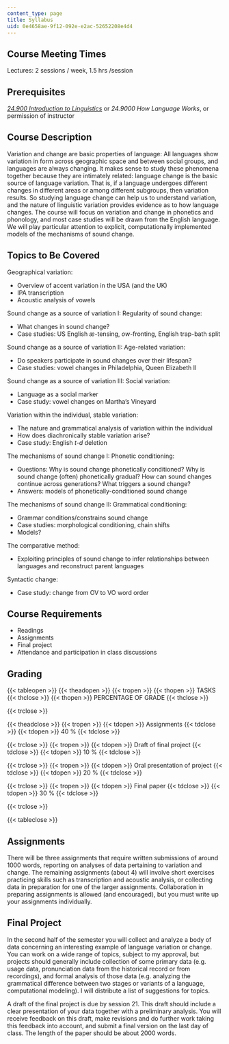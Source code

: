 ```yaml
---
content_type: page
title: Syllabus
uid: 0e4658ae-9f12-092e-e2ac-52652208e4d4
---
```


Course Meeting Times
--------------------

Lectures: 2 sessions / week, 1.5 hrs /session

Prerequisites
-------------

[_24.900 Introduction to Linguistics_](/courses/24-900-introduction-to-linguistics-fall-2012/) or _24.9000 How Language Works_, or permission of instructor

Course Description
------------------

Variation and change are basic properties of language: All languages show variation in form across geographic space and between social groups, and languages are always changing. It makes sense to study these phenomena together because they are intimately related: language change is the basic source of language variation. That is, if a language undergoes different changes in different areas or among different subgroups, then variation results. So studying language change can help us to understand variation, and the nature of linguistic variation provides evidence as to how language changes. The course will focus on variation and change in phonetics and phonology, and most case studies will be drawn from the English language. We will play particular attention to explicit, computationally implemented models of the mechanisms of sound change.

Topics to Be Covered
--------------------

Geographical variation:

*   Overview of accent variation in the USA (and the UK)
*   IPA transcription
*   Acoustic analysis of vowels

Sound change as a source of variation I: Regularity of sound change:

*   What changes in sound change?
*   Case studies: US English _æ_\-tensing, _ow_\-fronting, English trap-bath split

Sound change as a source of variation II: Age-related variation:

*   Do speakers participate in sound changes over their lifespan?
*   Case studies: vowel changes in Philadelphia, Queen Elizabeth II

Sound change as a source of variation III: Social variation:

*   Language as a social marker
*   Case study: vowel changes on Martha’s Vineyard

Variation within the individual, stable variation:

*   The nature and grammatical analysis of variation within the individual
*   How does diachronically stable variation arise?
*   Case study: English _t-d_ deletion

The mechanisms of sound change I: Phonetic conditioning:

*   Questions: Why is sound change phonetically conditioned? Why is sound change (often) phonetically gradual? How can sound changes continue across generations? What triggers a sound change?
*   Answers: models of phonetically-conditioned sound change

The mechanisms of sound change II: Grammatical conditioning:

*   Grammar conditions/constrains sound change
*   Case studies: morphological conditioning, chain shifts
*   Models?

The comparative method:

*   Exploiting principles of sound change to infer relationships between languages and reconstruct parent languages

Syntactic change:

*   Case study: change from OV to VO word order

Course Requirements
-------------------

*   Readings
*   Assignments
*   Final project
*   Attendance and participation in class discussions

Grading
-------

{{< tableopen >}}
{{< theadopen >}}
{{< tropen >}}
{{< thopen >}}
TASKS
{{< thclose >}}
{{< thopen >}}
PERCENTAGE OF GRADE
{{< thclose >}}

{{< trclose >}}

{{< theadclose >}}
{{< tropen >}}
{{< tdopen >}}
Assignments
{{< tdclose >}}
{{< tdopen >}}
40 %
{{< tdclose >}}

{{< trclose >}}
{{< tropen >}}
{{< tdopen >}}
Draft of final project
{{< tdclose >}}
{{< tdopen >}}
10 %
{{< tdclose >}}

{{< trclose >}}
{{< tropen >}}
{{< tdopen >}}
Oral presentation of project
{{< tdclose >}}
{{< tdopen >}}
20 %
{{< tdclose >}}

{{< trclose >}}
{{< tropen >}}
{{< tdopen >}}
Final paper
{{< tdclose >}}
{{< tdopen >}}
30 %
{{< tdclose >}}

{{< trclose >}}

{{< tableclose >}}

Assignments
-----------

There will be three assignments that require written submissions of around 1000 words, reporting on analyses of data pertaining to variation and change. The remaining assignments (about 4) will involve short exercises practicing skills such as transcription and acoustic analysis, or collecting data in preparation for one of the larger assignments. Collaboration in preparing assignments is allowed (and encouraged), but you must write up your assignments individually.

Final Project
-------------

In the second half of the semester you will collect and analyze a body of data concerning an interesting example of language variation or change. You can work on a wide range of topics, subject to my approval, but projects should generally include collection of some primary data (e.g. usage data, pronunciation data from the historical record or from recordings), and formal analysis of those data (e.g. analyzing the grammatical difference between two stages or variants of a language, computational modeling). I will distribute a list of suggestions for topics.

  
A draft of the final project is due by session 21. This draft should include a clear presentation of your data together with a preliminary analysis. You will receive feedback on this draft, make revisions and do further work taking this feedback into account, and submit a final version on the last day of class. The length of the paper should be about 2000 words.